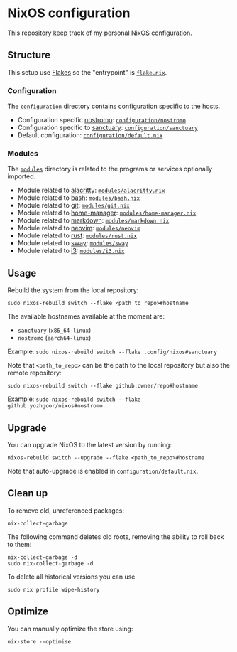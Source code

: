 # NixOS configuration

This repository keep track of my personal [NixOS][nixos] configuration.

## Structure

This setup use [Flakes][flakes] so the "entrypoint" is [`flake.nix`][flake_path].

### Configuration

The [`configuration`][configuration] directory contains configuration specific to the hosts.

- Configuration specific [nostromo][nostromo]: [`configuration/nostromo`][nostromo_path]
- Configuration specific to [sanctuary][sanctuary]: [`configuration/sanctuary`][sanctuary_path]
- Default configuration: [`configuration/default.nix`][default_path]

### Modules

The [`modules`][modules] directory is related to the programs or services optionally imported.

- Module related to [alacritty][alacritty]: [`modules/alacritty.nix`][alacritty_path]
- Module related to [bash]: [`modules/bash.nix`][bash_path]
- Module related to [git]: [`modules/git.nix`][git_path]
- Module related to [home-manager][home-manager]: [`modules/home-manager.nix`][home-manager_path]
- Module related to [markdown][markdown]: [`modules/markdown.nix`][markdown_path]
- Module related to [neovim][neovim]: [`modules/neovim`][neovim_path]
- Module related to [rust][rust]: [`modules/rust.nix`][rust_path]
- Module related to [sway][sway]: [`modules/sway`][sway_path]
- Module related to [i3][i3]: [`modules/i3.nix`][i3_path]

## Usage

Rebuild the system from the local repository:
```
sudo nixos-rebuild switch --flake <path_to_repo>#hostname
```

The available hostnames available at the moment are:
- `sanctuary` (`x86_64-linux`)
- `nostromo` (`aarch64-linux`)

Example: `sudo nixos-rebuild switch --flake .config/nixos#sanctuary`

Note that `<path_to_repo>` can be the path to the local repository but also the remote repository:
```
sudo nixos-rebuild switch --flake github:owner/repo#hostname
```

Example: `sudo nixos-rebuild switch --flake github:yozhgoor/nixos#nostromo`

## Upgrade

You can upgrade NixOS to the latest version by running:
```
nixos-rebuild switch --upgrade --flake <path_to_repo>#hostname
```

Note that auto-upgrade is enabled in `configuration/default.nix`.

## Clean up

To remove old, unreferenced packages:
```
nix-collect-garbage
```

The following command deletes old roots, removing the ability to roll back to them:
```
nix-collect-garbage -d
sudo nix-collect-garbage -d
```

To delete all historical versions you can use
```
sudo nix profile wipe-history
```

## Optimize

You can manually optimize the store using:
```
nix-store --optimise
```

[nixos]: https://nixos.org
[flakes]: https://nixos.wiki/wiki/flakes
[flake_path]: https://github.com/yozhgoor/nixos/blob/main/flake.nix
[configuration]: https://github.com/yozhgoor/nixos/blob/main/configuration
[nostromo]: https://avp.fandom.com/wiki/USCSS_Nostromo
[nostromo_path]: https://github.com/yozhgoor/nixos/blob/main/configuration/nostromo
[sanctuary]: https://marvel.fandom.com/wiki/Sanctuary_(Vehicle)
[sanctuary_path]: https://github.com/yozhgoor/nixos/blob/main/configuration/sanctuary
[default_path]: https://github.com/yozhgoor/nixos/blob/main/configuration/default.nix
[modules]: https://github.com/yozhgoor/nixos/blob/main/modules
[alacritty]: https://alacritty.org
[alacritty_path]: https://github.com/yozhgoor/nixos/blob/main/modules/alacritty.nix
[bash]: https://www.gnu.org/software/bash
[bash_path]: https://github.com/yozhgoor/nixos/blob/main/modules/bash.nix
[git]: https://git-scm.com
[git_path]: https://github.com/yozhgoor/nixos/blob/main/modules/git.nix
[home-manager]: https://github.com/nix-community/home-manager
[home-manager_path]: https://github.com/yozhgoor/nixos/blob/main/modules/home-manager.nix
[markdown]: https://en.wikipedia.org/wiki/Markdown
[markdown_path]: https://github.com/yozhgoor/nixos/blob/main/modules/markdown.nix
[neovim]: https://neovim.io
[neovim_path]: https://github.com/yozhgoor/nixos/blob/main/modules/neovim
[rust]: https://www.rust-lang.org/
[rust_path]: https://github.com/yozhgoor/nixos/blob/main/modules/rust.nix
[sway]: https://swaywm.org
[sway_path]: https://github.com/yozhgoor/nixos/blob/main/modules/sway
[i3]: https://i3wm.org
[i3_path]: https://github.com/yozhgoor/nixos/blob/main/modules/i3.nix
